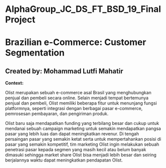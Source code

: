 # AlphaGroup_JC_DS_FT_BSD_19_FinalProject

# Brazilian e-Commerce: Customer Segmentation
## Created by: Mohammad Lutfi Mahatir

**Context:**

Olist merupakan sebuah e-commerce asal Brasil yang menghubungkan penjual dan pembeli secara online. Selain menjadi tempat bertemunya penjual dan pembeli, Olist memiliki beberapa fitur untuk menunjang fungsi platformnya, seperti integrasi dengan berbagai pasar e-commerce, pemrosesan pembayaran, dan pengiriman produk. 

Olist baru saja mendapatkan funding yang terbilang besar dan cukup untuk mendanai sebuah campaign marketing untuk semakin mendapatkan pangsa pasar yang lebih luas dan dapat meningkatkan revenur. Di tengah persaingan pasar yang semakin ketat serta untuk mempertahankan posisi di pasar yang semakin kompetitif, tim marketing Olist ingin melakukan sebuah penetrasi pasar kepada segmen yang masih kecil atau belum banyak dimasuki sehingga market share Olist bisa menjadi lebih besar dan seiring berjalannya waktu dapat meningkatkan pendapatan Olist.
